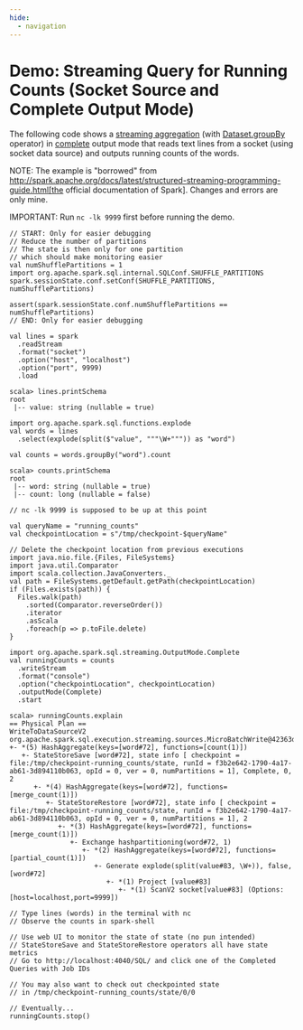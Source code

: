 ```yaml
---
hide:
  - navigation
---
```


# Demo: Streaming Query for Running Counts (Socket Source and Complete Output Mode)

The following code shows a [streaming aggregation](../streaming-aggregation.md) (with [Dataset.groupBy](../operators/groupBy.md) operator) in [complete](../OutputMode.md#Complete) output mode that reads text lines from a socket (using socket data source) and outputs running counts of the words.

NOTE: The example is "borrowed" from http://spark.apache.org/docs/latest/structured-streaming-programming-guide.html[the official documentation of Spark]. Changes and errors are only mine.

IMPORTANT: Run `nc -lk 9999` first before running the demo.

```text
// START: Only for easier debugging
// Reduce the number of partitions
// The state is then only for one partition
// which should make monitoring easier
val numShufflePartitions = 1
import org.apache.spark.sql.internal.SQLConf.SHUFFLE_PARTITIONS
spark.sessionState.conf.setConf(SHUFFLE_PARTITIONS, numShufflePartitions)

assert(spark.sessionState.conf.numShufflePartitions == numShufflePartitions)
// END: Only for easier debugging

val lines = spark
  .readStream
  .format("socket")
  .option("host", "localhost")
  .option("port", 9999)
  .load

scala> lines.printSchema
root
 |-- value: string (nullable = true)

import org.apache.spark.sql.functions.explode
val words = lines
  .select(explode(split($"value", """\W+""")) as "word")

val counts = words.groupBy("word").count

scala> counts.printSchema
root
 |-- word: string (nullable = true)
 |-- count: long (nullable = false)

// nc -lk 9999 is supposed to be up at this point

val queryName = "running_counts"
val checkpointLocation = s"/tmp/checkpoint-$queryName"

// Delete the checkpoint location from previous executions
import java.nio.file.{Files, FileSystems}
import java.util.Comparator
import scala.collection.JavaConverters._
val path = FileSystems.getDefault.getPath(checkpointLocation)
if (Files.exists(path)) {
  Files.walk(path)
    .sorted(Comparator.reverseOrder())
    .iterator
    .asScala
    .foreach(p => p.toFile.delete)
}

import org.apache.spark.sql.streaming.OutputMode.Complete
val runningCounts = counts
  .writeStream
  .format("console")
  .option("checkpointLocation", checkpointLocation)
  .outputMode(Complete)
  .start

scala> runningCounts.explain
== Physical Plan ==
WriteToDataSourceV2 org.apache.spark.sql.execution.streaming.sources.MicroBatchWrite@42363db7
+- *(5) HashAggregate(keys=[word#72], functions=[count(1)])
   +- StateStoreSave [word#72], state info [ checkpoint = file:/tmp/checkpoint-running_counts/state, runId = f3b2e642-1790-4a17-ab61-3d894110b063, opId = 0, ver = 0, numPartitions = 1], Complete, 0, 2
      +- *(4) HashAggregate(keys=[word#72], functions=[merge_count(1)])
         +- StateStoreRestore [word#72], state info [ checkpoint = file:/tmp/checkpoint-running_counts/state, runId = f3b2e642-1790-4a17-ab61-3d894110b063, opId = 0, ver = 0, numPartitions = 1], 2
            +- *(3) HashAggregate(keys=[word#72], functions=[merge_count(1)])
               +- Exchange hashpartitioning(word#72, 1)
                  +- *(2) HashAggregate(keys=[word#72], functions=[partial_count(1)])
                     +- Generate explode(split(value#83, \W+)), false, [word#72]
                        +- *(1) Project [value#83]
                           +- *(1) ScanV2 socket[value#83] (Options: [host=localhost,port=9999])

// Type lines (words) in the terminal with nc
// Observe the counts in spark-shell

// Use web UI to monitor the state of state (no pun intended)
// StateStoreSave and StateStoreRestore operators all have state metrics
// Go to http://localhost:4040/SQL/ and click one of the Completed Queries with Job IDs

// You may also want to check out checkpointed state
// in /tmp/checkpoint-running_counts/state/0/0

// Eventually...
runningCounts.stop()
```
